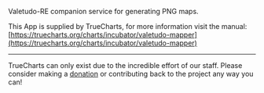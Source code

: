 Valetudo-RE companion service for generating PNG maps.

This App is supplied by TrueCharts, for more information visit the manual: [https://truecharts.org/charts/incubator/valetudo-mapper](https://truecharts.org/charts/incubator/valetudo-mapper)

---

TrueCharts can only exist due to the incredible effort of our staff.
Please consider making a [donation](https://truecharts.org/sponsor) or contributing back to the project any way you can!
